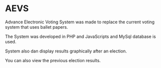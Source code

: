 # AEVS
Advance Electronic Voting System was made to replace the current voting system that uses ballet papers.

The System was developed in PHP and JavaScripts and MySql database is used.

System also dan display results graphically after an election.

You can also view the previous election results.

